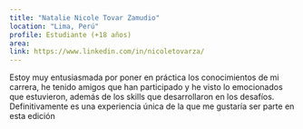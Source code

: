 ```yaml
---
title: "Natalie Nicole Tovar Zamudio"
location: "Lima, Perú"
profile: Estudiante (+18 años)
area: 
link: https://www.linkedin.com/in/nicoletovarza/
---
```


Estoy muy entusiasmada por poner en práctica los conocimientos de mi carrera, he tenido amigos que han participado y he visto lo emocionados que estuvieron, además de los skills que desarrollaron en los desafíos. Definitivamente es una experiencia única de la que me gustaría ser parte en esta edición